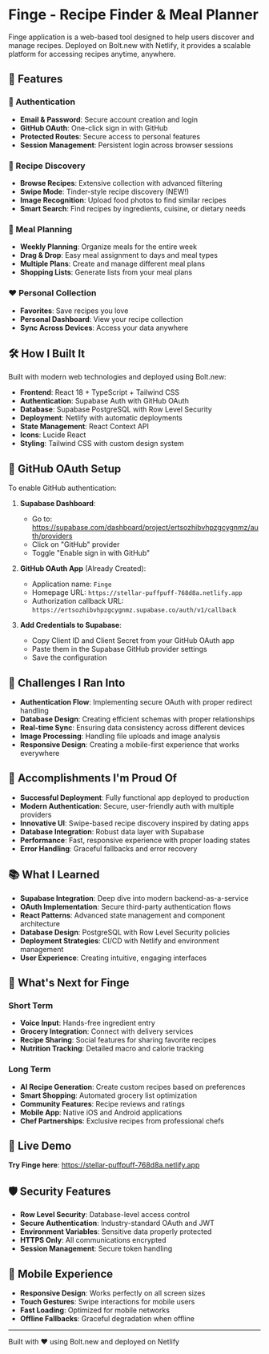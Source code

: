 # Finge - Recipe Finder & Meal Planner

Finge application is a web-based tool designed to help users discover and manage recipes. Deployed on Bolt.new with Netlify, it provides a scalable platform for accessing recipes anytime, anywhere.

## 🚀 Features

### 🔐 Authentication
- **Email & Password**: Secure account creation and login
- **GitHub OAuth**: One-click sign in with GitHub
- **Protected Routes**: Secure access to personal features
- **Session Management**: Persistent login across browser sessions

### 🍳 Recipe Discovery
- **Browse Recipes**: Extensive collection with advanced filtering
- **Swipe Mode**: Tinder-style recipe discovery (NEW!)
- **Image Recognition**: Upload food photos to find similar recipes
- **Smart Search**: Find recipes by ingredients, cuisine, or dietary needs

### 📅 Meal Planning
- **Weekly Planning**: Organize meals for the entire week
- **Drag & Drop**: Easy meal assignment to days and meal types
- **Multiple Plans**: Create and manage different meal plans
- **Shopping Lists**: Generate lists from your meal plans

### ❤️ Personal Collection
- **Favorites**: Save recipes you love
- **Personal Dashboard**: View your recipe collection
- **Sync Across Devices**: Access your data anywhere

## 🛠 How I Built It

Built with modern web technologies and deployed using Bolt.new:

- **Frontend**: React 18 + TypeScript + Tailwind CSS
- **Authentication**: Supabase Auth with GitHub OAuth
- **Database**: Supabase PostgreSQL with Row Level Security
- **Deployment**: Netlify with automatic deployments
- **State Management**: React Context API
- **Icons**: Lucide React
- **Styling**: Tailwind CSS with custom design system

## 🔧 GitHub OAuth Setup

To enable GitHub authentication:

1. **Supabase Dashboard**:
   - Go to: https://supabase.com/dashboard/project/ertsozhibvhpzgcygnmz/auth/providers
   - Click on "GitHub" provider
   - Toggle "Enable sign in with GitHub"

2. **GitHub OAuth App** (Already Created):
   - Application name: `Finge`
   - Homepage URL: `https://stellar-puffpuff-768d8a.netlify.app`
   - Authorization callback URL: `https://ertsozhibvhpzgcygnmz.supabase.co/auth/v1/callback`

3. **Add Credentials to Supabase**:
   - Copy Client ID and Client Secret from your GitHub OAuth app
   - Paste them in the Supabase GitHub provider settings
   - Save the configuration

## 🌟 Challenges I Ran Into

- **Authentication Flow**: Implementing secure OAuth with proper redirect handling
- **Database Design**: Creating efficient schemas with proper relationships
- **Real-time Sync**: Ensuring data consistency across different devices
- **Image Processing**: Handling file uploads and image analysis
- **Responsive Design**: Creating a mobile-first experience that works everywhere

## 🎯 Accomplishments I'm Proud Of

- **Successful Deployment**: Fully functional app deployed to production
- **Modern Authentication**: Secure, user-friendly auth with multiple providers
- **Innovative UI**: Swipe-based recipe discovery inspired by dating apps
- **Database Integration**: Robust data layer with Supabase
- **Performance**: Fast, responsive experience with proper loading states
- **Error Handling**: Graceful fallbacks and error recovery

## 📚 What I Learned

- **Supabase Integration**: Deep dive into modern backend-as-a-service
- **OAuth Implementation**: Secure third-party authentication flows
- **React Patterns**: Advanced state management and component architecture
- **Database Design**: PostgreSQL with Row Level Security policies
- **Deployment Strategies**: CI/CD with Netlify and environment management
- **User Experience**: Creating intuitive, engaging interfaces

## 🚀 What's Next for Finge

### Short Term
- **Voice Input**: Hands-free ingredient entry
- **Grocery Integration**: Connect with delivery services
- **Recipe Sharing**: Social features for sharing favorite recipes
- **Nutrition Tracking**: Detailed macro and calorie tracking

### Long Term
- **AI Recipe Generation**: Create custom recipes based on preferences
- **Smart Shopping**: Automated grocery list optimization
- **Community Features**: Recipe reviews and ratings
- **Mobile App**: Native iOS and Android applications
- **Chef Partnerships**: Exclusive recipes from professional chefs

## 🔗 Live Demo

**Try Finge here**: https://stellar-puffpuff-768d8a.netlify.app

## 🛡️ Security Features

- **Row Level Security**: Database-level access control
- **Secure Authentication**: Industry-standard OAuth and JWT
- **Environment Variables**: Sensitive data properly protected
- **HTTPS Only**: All communications encrypted
- **Session Management**: Secure token handling

## 📱 Mobile Experience

- **Responsive Design**: Works perfectly on all screen sizes
- **Touch Gestures**: Swipe interactions for mobile users
- **Fast Loading**: Optimized for mobile networks
- **Offline Fallbacks**: Graceful degradation when offline

---

Built with ❤️ using Bolt.new and deployed on Netlify